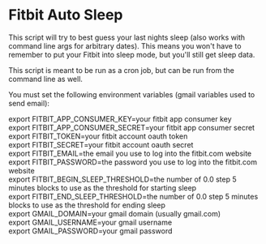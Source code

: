 Fitbit Auto Sleep
=================

This script will try to best guess your last nights sleep (also works with command line args for arbitrary dates). This means you won't have to remember to put your Fitbit into sleep mode, but you'll still get sleep data.

This script is meant to be run as a cron job, but can be run from the command line as well. 

You must set the following environment variables (gmail variables used to send email):

export FITBIT_APP_CONSUMER_KEY=your fitbit app consumer key  
export FITBIT_APP_CONSUMER_SECRET=your fitbit app consumer secret  
export FITBIT_TOKEN=your fitbit account oauth token  
export FITBIT_SECRET=your fitbit account oauth secret  
export FITBIT_EMAIL=the email you use to log into the fitbit.com website  
export FITBIT_PASSWORD=the password you use to log into the fitbit.com website  
export FITBIT_BEGIN_SLEEP_THRESHOLD=the number of 0.0 step 5 minutes blocks to use as the threshold for starting sleep  
export FITBIT_END_SLEEP_THRESHOLD=the number of 0.0 step 5 minutes blocks to use as the threshold for ending sleep  
export GMAIL_DOMAIN=your gmail domain (usually gmail.com)  
export GMAIL_USERNAME=your gmail username  
export GMAIL_PASSWORD=your gmail password  
